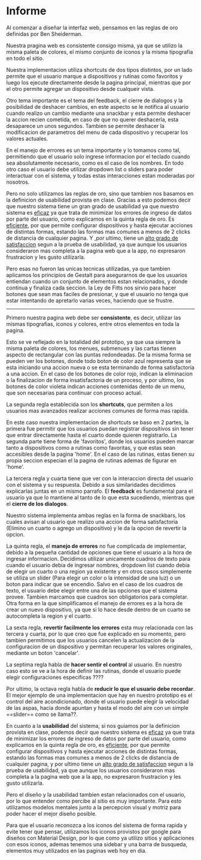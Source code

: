 # Informe

Al comenzar a diseñar la interfaz web, pensamos en las reglas de oro definidas por Ben Sheiderman. 

Nuestra pragina web es consistente consigo misma, ya que se utilizo la misma paleta de colores, el mismo conjunto de iconos y la misma tipografia en todo el sitio. 

Nuestra implementacion utiliza shortcuts de dos tipos distintos, por un lado permite que el usuario marque a dispositivos y rutinas como favoritos y luego los ejecute directamente desde la pagina principal, mientras que por el otro permite agregar un dispositivo desde cualqueir vista.

Otro tema importante es el tema del feedback, el cierre de dialogos y la posibilidad de deshacer cambios, en este aspecto se le notifica al usuario cuando realizo un cambio mediante una snackbar y esta permite deshacer la accion recien cometida, en caso de que no querer deshacerla, esta desaparece un unos segundos. Tambien se permite deshacer la modificacion de parametros del menu de cada dispositivo y recuperar los valores actuales.

En el manejo de errores es un tema importante y lo tomamos como tal, permitiendo que el usuario solo ingrese informacion por el teclado cuando sea absolutamente necesario, como es el caso de los nombres. En todo otro caso el usuario debe utilizar dropdown list o sliders para poder interactuar con el sistema, y todas estas interacciones estan moderadas por nosotros.

Pero no solo utilizamos las reglas de oro, sino que tambien nos basamos en la definicion de usabilidad provista en clase. Gracias a esto podemos decir que nuestro sistema tiene un gran grado de usabilidad ya que nuestro sistema es <u>eficaz</u> ya que trata de minimizar los errores de ingreso de datos por parte del usuario, como explicamos en la quinta regla de oro. Es <u>eficiente</u>, por que permite configurar dispositivos y hasta ejecutar acciones de distintas formas, estando las formas mas comunes a menos de 2 clicks de distancia de cualquier pagina. Y ,por ultimo, tiene un <u>alto grado de satisfaccion</u> segun a la prueba de usabilidad, ya que aunque los usuarios consideraron mas completa a la pagina web que a la app, no expresaron frustracion y les gusto utilizarla.

Pero esas no fueron las unicas tecnicas utilizadas, ya que tambien aplicamos los principios de Gestalt para asegurarnos de que los usuarios entiendan cuando un conjunto de elementos estan relacionados, y donde continua y finaliza cada seccion. la Ley de Fitts nos sirvio para hacer botones que sean mas faciles de presionar, y que el usuario no tenga que estar intentando de apretarlo varias veces, haciendo que se frustre.









---



Primero nuestra pagina web debe ser **consistente**, es decir, utilizar las mismas tipografias, iconos y colores, entre otros elementos en toda la pagina. 

Esto se ve reflejado en la totalidad del prototipo, ya que usa siempre la misma paleta de colores, los menues, submenues y las cartas tienen aspecto de rectangular con las puntas redondeadas. De la misma forma se pueden ver los botones, donde todo boton de color azul representa que se esta iniciando una accion nueva o se esta terminando de forma satisfactoria a una accion. En el caso de los botones de color rojo, indican la eliminacion o la finalizacion de forma insatisfactoria de un proceso, y por ultimo, los botones de color violeta indican acciones contenidas dento de un menu, que son necesarias para continuar con proceso actual.

La segunda regla establecida son los **shortcuts**, que permiten a los usuarios mas avanzados realizar acciones comunes de forma mas rapida.

En este caso nuestra implementacion de shortcuts se baso en 2 partes, la primera fue permitir que los usuarios puedan registrar dispositivos sin tener que entrar directamente hasta el cuarto donde quieren registrarlo. La segunda parte tiene forma de 'favoritos', donde los usuarios pueden marcar tanto a dispositivos como a rutinas como favoritas, y que estas sean accesibles desde la pagina 'home'. En el caso de las rutinas, estas tienen su propia seccion especian el la pagina de rutinas ademas de figurar en 'home'.

La tercera regla y cuarta tiene que ver con la interaccion directa del usuario con el sistema y su respuesta. Debido a sus similaridades decidimos explicarlas juntas en un mismo parrafo. El **feedback** es fundamental para el usuario ya que lo mantiene al tanto de lo que esta sucediendo, mientras que el **cierre de los dialogos**.

Nuestro sistema implementa ambas reglas en la forma de snackbars, los cuales avisan al usuario que realizo una accion de forma satisfactoria (Elimino un cuarto o agrego un dispositivo) y le da la opcion de revertir la opcion.

La quinta regla, el **manejo de errores** no fue complicada de implementar, debido a la pequeña cantidad de opciones que tiene el usuario a la hora de ingresar informacion. Decidimos utilizar unicamente cuadros de texto para cuando el usuario debia de ingresar nombres, dropdown list cuando debia de elegir un cuarto o una region ya existente y en otros casos simplemente se utiliza un slider (Para elegir un color o la intensidad de una luz) o un boton para indicar que se encendio. Salvo en el caso de los cuadros de texto, el usuario debe elegir entre una de las opciones que el sistema provee. Tambien marcamos que cuadros son obligatorios para completar. Otra forma en la que simplificamos el manejo de errores es a la hora de crear un nuevo dispositivo, ya que si lo hace desde dentro de un cuarto se autocompleta la region y el cuarto.

La sexta regla, **revertir facilmente los errores** esta muy relacionada con las tercera y cuarta, por lo que creo que fue explicado en su momento, pero tambien permitimos que los usuarios cancelen la actualizacion de la configuracion de un dispositivo y permitan recuperar los valores originales, mediante un boton 'cancelar'.



La septima regla habla de **hacer sentir el control** al usuario. En nuestro caso esto se ve a la hora de definir las rutinas, donde el usuario puede elegir configuraciones especificas ????



Por ultimo, la octava regla habla de **reducir lo que el usuario debe recordar**. El mejor ejemplo de una implementacion que hay en nuestro prototipo es el control del aire acondicionado, donde el usuario puede elegir la velocidad de las aspas, hacia donde apuntan y hasta el modo del aire con un simple ==slider== como se llama??.



En cuanto a la **usabilidad** del sistema, si nos guiamos por la definicion provista en clase, podemos decir que nuestro sistema es <u>eficaz</u> ya que trata de minimizar los errores de ingreso de datos por parte del usuario, como explicamos en la quinta regla de oro, es <u>eficiente</u>, por que permite configurar dispositivos y hasta ejecutar acciones de distintas formas, estando las formas mas comunes a menos de 2 clicks de distancia de cualquier pagina, y por ultimo tiene un <u>alto grado de satisfaccion</u> segun a la prueba de usabilidad, ya que aunque los usuarios consideraron mas completa a la pagina web que a la app, no expresaron frustracion y les gusto utilizarla.



Pero el diseño y la usabilidad tambien estan relacionados con el usuario, por lo que entender como percibe al sitio es muy importante. Para esto utilizamos modelos mentales junto a la percepcion visual y motriz para poder hacer el mejor diseño posible.

Para que el usuario reconozca a los iconos del sistema de forma rapida y evite tener que pensar, utilizamos los iconos provistos por google para diseños con Material Design, por lo que como ya utilizo sitios y aplicaciones con esos iconos, ademas tenemos una sidebar y una barra de busqueda, elementos muy utilizados en las paginas web hoy en dia. 






